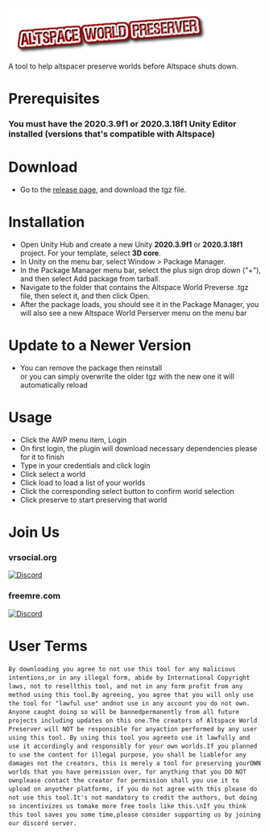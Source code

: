 ![](awp.png)  
A tool to help altspacer preserve worlds before Altspace shuts down.  
# Prerequisites
### **You must have the 2020.3.9f1 or 2020.3.18f1 Unity Editor installed (versions that's compatible with Altspace)**
# Download
- Go to the [release page](https://github.com/The-Free-MRE-Foundation/awp/releases), and download the tgz file.
# Installation
- Open Unity Hub and create a new Unity **2020.3.9f1** or **2020.3.18f1** project. For your template, select **3D core**.
- In Unity on the menu bar, select Window > Package Manager.
- In the Package Manager menu bar, select the plus sign drop down ("+"), and then select Add package from tarball.
- Navigate to the folder that contains the Altspace World Preverse .tgz file, then select it, and then click Open.
- After the package loads, you should see it in the Package Manager, you will also see a new Altspace World Perserver menu on the menu bar
# Update to a Newer Version
- You can remove the package then reinstall  
or you can simply overwrite the older tgz with the new one it will automatically reload
# Usage
- Click the AWP menu item, Login
- On first login, the plugin will download necessary dependencies please for it to finish
- Type in your credentials and click login
- Click select a world
- Click load to load a list of your worlds
- Click the corresponding select button to confirm world selection
- Click preserve to start preserving that world
# Join Us
### vrsocial.org  
[![Discord](https://img.shields.io/badge/Discord-%23CC2222.svg?style=for-the-badge&logo=discord&logoColor=white)](https://discord.gg/7DPWRYNWuC)
### freemre.com
[![Discord](https://img.shields.io/badge/Discord-%230078D7.svg?style=for-the-badge&logo=discord&logoColor=white)](https://discord.gg/yStWGYcgKJ)

# User Terms
`
By downloading you agree to not use this tool for any malicious intentions,or in any illegal form, abide by International Copyright laws, not to resellthis tool, and not in any form profit from any method using this tool.By agreeing, you agree that you will only use the tool for "lawful use" andnot use in any account you do not own. Anyone caught doing so will be bannedpermanently from all future projects including updates on this one.The creators of Altspace World Preserver will NOT be responsible for anyaction performed by any user using this tool. By using this tool you agreeto use it lawfully and use it accordingly and responsibly for your own worlds.If you planned to use the content for illegal purpose, you shall be liablefor any damages not the creators, this is merely a tool for preserving yourOWN worlds that you have permission over, for anything that you DO NOT ownplease contact the creator for permission shall you use it to upload on anyother platforms, if you do not agree with this please do not use this tool.It's not mandatory to credit the authors, but doing so incentivizes us tomake more free tools like this.\nIf you think this tool saves you some time,please consider supporting us by joining our discord server.
`